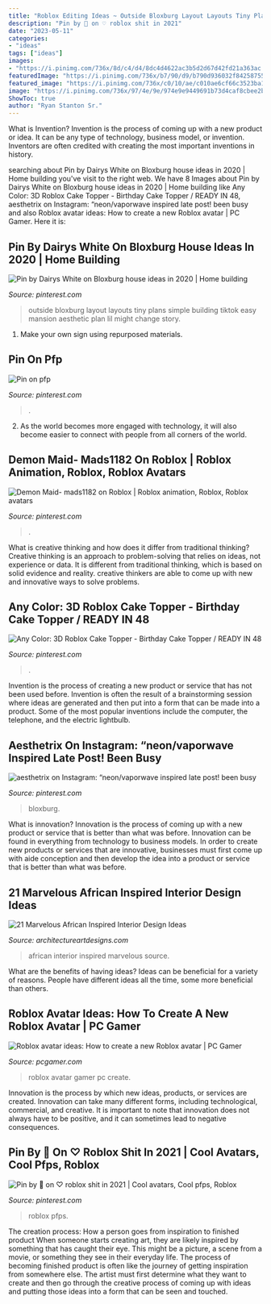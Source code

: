 ```yaml
---
title: "Roblox Editing Ideas ~ Outside Bloxburg Layout Layouts Tiny Plans Simple Building Tiktok Easy Mansion Aesthetic Plan Lil Might Change Story"
description: "Pin by 🖤 on ♡ roblox shit in 2021"
date: "2023-05-11"
categories:
- "ideas"
tags: ["ideas"]
images:
- "https://i.pinimg.com/736x/8d/c4/d4/8dc4d4622ac3b5d2d67d42fd21a363ac.jpg"
featuredImage: "https://i.pinimg.com/736x/b7/90/d9/b790d936032f84258755ead51965986b.jpg"
featured_image: "https://i.pinimg.com/736x/c0/10/ae/c010ae6cf66c3523ba1ecfe8a9a4985c.jpg"
image: "https://i.pinimg.com/736x/97/4e/9e/974e9e9449691b73d4caf8cbee2b1bc5.jpg"
ShowToc: true
author: "Ryan Stanton Sr."
---
```



What is Invention?
Invention is the process of coming up with a new product or idea. It can be any type of technology, business model, or invention. Inventors are often credited with creating the most important inventions in history.

	

		
searching about Pin by Dairys White on Bloxburg house ideas in 2020 | Home building you've visit to the right web. We have 8 Images about Pin by Dairys White on Bloxburg house ideas in 2020 | Home building like Any Color: 3D Roblox Cake Topper - Birthday Cake Topper / READY IN 48, aesthetrix on Instagram: “neon/vaporwave inspired late post! been busy and also Roblox avatar ideas: How to create a new Roblox avatar | PC Gamer. Here it is:
		
    
## Pin By Dairys White On Bloxburg House Ideas In 2020 | Home Building

<img loading=lazy src="https://i.pinimg.com/736x/97/4e/9e/974e9e9449691b73d4caf8cbee2b1bc5.jpg" onerror="this.onerror=null;this.src='https://tse2.mm.bing.net/th?id=OIP.fMpXmw_MMCHes_PUuwP-lwHaNK&amp;pid=15.1';" alt="Pin by Dairys White on Bloxburg house ideas in 2020 | Home building">

_Source: pinterest.com_

>outside bloxburg layout layouts tiny plans simple building tiktok easy mansion aesthetic plan lil might change story. 

	

1. Make your own sign using repurposed materials.

    
## Pin On Pfp

<img loading=lazy src="https://i.pinimg.com/736x/c0/10/ae/c010ae6cf66c3523ba1ecfe8a9a4985c.jpg" onerror="this.onerror=null;this.src='https://tse3.mm.bing.net/th?id=OIP.2v06Fd4iSLnaeCD4ZORekgHaO0&amp;pid=15.1';" alt="Pin on pfp">

_Source: pinterest.com_

>. 

	

2. As the world becomes more engaged with technology, it will also become easier to connect with people from all corners of the world. 

    
## Demon Maid- Mads1182 On Roblox | Roblox Animation, Roblox, Roblox Avatars

<img loading=lazy src="https://i.pinimg.com/736x/b7/90/d9/b790d936032f84258755ead51965986b.jpg" onerror="this.onerror=null;this.src='https://tse3.mm.bing.net/th?id=OIP.uvJuy-CGcqfB8JkFx4g4QQHaQA&amp;pid=15.1';" alt="Demon Maid- mads1182 on Roblox | Roblox animation, Roblox, Roblox avatars">

_Source: pinterest.com_

>. 

	

What is creative thinking and how does it differ from traditional thinking?
Creative thinking is an approach to problem-solving that relies on ideas, not experience or data. It is different from traditional thinking, which is based on solid evidence and reality. creative thinkers are able to come up with new and innovative ways to solve problems.

    
## Any Color: 3D Roblox Cake Topper - Birthday Cake Topper / READY IN 48

<img loading=lazy src="https://i.pinimg.com/736x/80/12/f5/8012f52fdaf3b455f75c67c9e09ecf06.jpg" onerror="this.onerror=null;this.src='https://tse2.mm.bing.net/th?id=OIP.m6pkrxJWk8ll-DoaHRPgrQHaLH&amp;pid=15.1';" alt="Any Color: 3D Roblox Cake Topper - Birthday Cake Topper / READY IN 48">

_Source: pinterest.com_

>. 

	

Invention is the process of creating a new product or service that has not been used before. Invention is often the result of a brainstorming session where ideas are generated and then put into a form that can be made into a product. Some of the most popular inventions include the computer, the telephone, and the electric lightbulb.

    
## Aesthetrix On Instagram: “neon/vaporwave Inspired Late Post! Been Busy

<img loading=lazy src="https://i.pinimg.com/736x/6f/64/c6/6f64c6f7d77e473e8c374b60a7679c31.jpg" onerror="this.onerror=null;this.src='https://tse1.mm.bing.net/th?id=OIP.hUxmHWf2JRtfhq51RATvggHaEK&amp;pid=15.1';" alt="aesthetrix on Instagram: “neon/vaporwave inspired late post! been busy">

_Source: pinterest.com_

>bloxburg. 

	

What is innovation?
Innovation is the process of coming up with a new product or service that is better than what was before. Innovation can be found in everything from technology to business models. In order to create new products or services that are innovative, businesses must first come up with aide conception and then develop the idea into a product or service that is better than what was before.

    
## 21 Marvelous African Inspired Interior Design Ideas

<img loading=lazy src="https://www.architectureartdesigns.com/wp-content/uploads/2014/01/1542.jpg" onerror="this.onerror=null;this.src='https://tse1.mm.bing.net/th?id=OIP.zUw0yp-KvqC2KuHQ4w4vTQHaJJ&amp;pid=15.1';" alt="21 Marvelous African Inspired Interior Design Ideas">

_Source: architectureartdesigns.com_

>african interior inspired marvelous source. 

	

What are the benefits of having ideas?
Ideas can be beneficial for a variety of reasons. People have different ideas all the time, some more beneficial than others.

    
## Roblox Avatar Ideas: How To Create A New Roblox Avatar | PC Gamer

<img loading=lazy src="https://cdn.mos.cms.futurecdn.net/Z9iQvAjGVk9uZ6jBLpWaAC-1200-80.jpg" onerror="this.onerror=null;this.src='https://tse2.mm.bing.net/th?id=OIP.lAWE9_bz_vShR_bfAJMyLwHaEK&amp;pid=15.1';" alt="Roblox avatar ideas: How to create a new Roblox avatar | PC Gamer">

_Source: pcgamer.com_

>roblox avatar gamer pc create. 

	

Innovation is the process by which new ideas, products, or services are created. Innovation can take many different forms, including technological, commercial, and creative. It is important to note that innovation does not always have to be positive, and it can sometimes lead to negative consequences.

    
## Pin By 🖤 On ♡ Roblox Shit In 2021 | Cool Avatars, Cool Pfps, Roblox

<img loading=lazy src="https://i.pinimg.com/736x/8d/c4/d4/8dc4d4622ac3b5d2d67d42fd21a363ac.jpg" onerror="this.onerror=null;this.src='https://tse1.mm.bing.net/th?id=OIP.McrfoGoDMFjhdjUl7xYbkwHaNK&amp;pid=15.1';" alt="Pin by 🖤 on ♡ roblox shit in 2021 | Cool avatars, Cool pfps, Roblox">

_Source: pinterest.com_

>roblox pfps. 

	

The creation process: How a person goes from inspiration to finished product
When someone starts creating art, they are likely inspired by something that has caught their eye. This might be a picture, a scene from a movie, or something they see in their everyday life. The process of becoming finished product is often like the journey of getting inspiration from somewhere else. The artist must first determine what they want to create and then go through the creative process of coming up with ideas and putting those ideas into a form that can be seen and touched.

